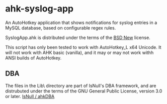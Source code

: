 ahk-syslog-app
==============

An AutoHotkey application that shows notifications for syslog entries in a MySQL database, based on configurable regex rules.

SyslogApp.ahk is distributed under the terms of the [BSD
New](http://opensource.org/licenses/BSD-3-Clause) license.

This script has only been tested to work with AutoHotkey_L x64 Unicode. It will not work with AHK basic (vanilla), and it may or may not work withh ANSI builds of AutoHotkey.

## DBA
The files in the Lib\ directory are part of IsNull's DBA framework, and
are distrubuted under the terms of the GNU General Public License,
version 3.0 or later. [IsNull / ahkDBA](https://github.com/IsNull/ahkDBA)
